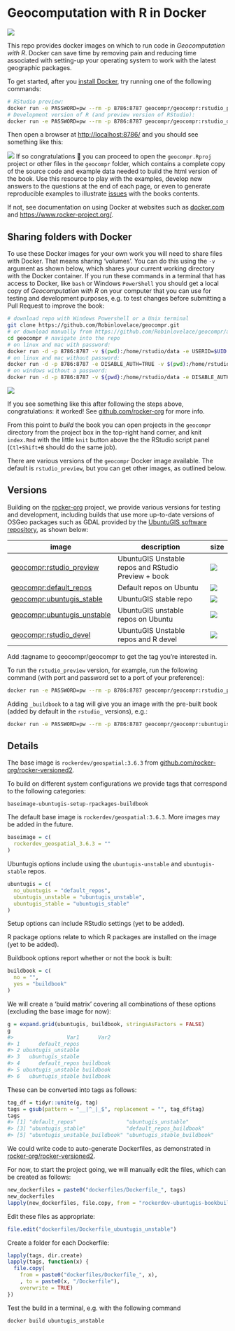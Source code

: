 
<!-- README.md is generated from README.Rmd. Please edit that file -->

# Geocomputation with R in Docker

<!-- badges: start -->

[![](https://img.shields.io/docker/pulls/geocompr/geocompr.svg)](https://hub.docker.com/r/geocompr/geocompr:)
<!-- badges: end -->

This repo provides docker images on which to run code in *Geocomputation
with R*. Docker can save time by removing pain and reducing time
associated with setting-up your operating system to work with the latest
geographic packages.

To get started, after you [install
Docker](https://docs.docker.com/get-docker/), try running one of the
following commands:

``` bash
# RStudio preview:
docker run -e PASSWORD=pw --rm -p 8786:8787 geocompr/geocompr:rstudio_preview
# Development version of R (and preview version of RStudio):
docker run -e PASSWORD=pw --rm -p 8786:8787 geocompr/geocompr:rstudio_devel
```

Then open a browser at <http://localhost:8786/> and you should see
something like this:

![](https://user-images.githubusercontent.com/1825120/79639334-33eb9f00-8183-11ea-8358-588fe17afe25.png)
If so congratulations 🎉 you can proceed to open the `geocompr.Rproj`
project or other files in the `geocompr` folder, which contains a
complete copy of the source code and example data needed to build the
html version of the book. Use this resource to play with the examples,
develop new answers to the questions at the end of each page, or even to
generate reproducible examples to illustrate
[issues](https://github.com/Robinlovelace/geocompr/issues) with the
books contents.

If not, see documentation on using Docker at websites such as
[docker.com](https://docs.docker.com/get-started/) and
<https://www.rocker-project.org/>.

## Sharing folders with Docker

To use these Docker images for your own work you will need to share
files with Docker. That means sharing ‘volumes’. You can do this using
the `-v` argument as shown below, which shares your current working
directory with the Docker container. If you run these commands in a
terminal that has access to Docker, like `bash` or Windows `PowerShell`
you should get a local copy of *Geocomputation with R* on your computer
that you can use for testing and development purposes, e.g. to test
changes before submitting a Pull Request to improve the book:

``` bash
# download repo with Windows Powershell or a Unix terminal
git clone https://github.com/Robinlovelace/geocompr.git 
# or download manually from https://github.com/Robinlovelace/geocompr/archive/master.zip
cd geocompr # navigate into the repo
# on linux and mac with password:
docker run -d -p 8786:8787 -v $(pwd):/home/rstudio/data -e USERID=$UID -e PASSWORD=pw geocompr/geocompr
# on linux and mac without password:
docker run -d -p 8786:8787 -e DISABLE_AUTH=TRUE -v $(pwd):/home/rstudio/geocompr  geocompr/geocompr
# on windows without a password:
docker run -d -p 8786:8787 -v ${pwd}:/home/rstudio/data -e DISABLE_AUTH=TRUE robinlovelace/geocompr
```

![](https://user-images.githubusercontent.com/1825120/39538109-9b50e7ac-4e33-11e8-93b3-e00e95a79294.png)

If you see something like this after following the steps above,
congratulations: it worked\! See
[github.com/rocker-org](https://github.com/rocker-org/rocker/wiki/Using-the-RStudio-image#running-rstudio-server)
for more info.

From this point to *build* the book you can open projects in the
`geocompr` directory from the project box in the top-right hand corner,
and knit `index.Rmd` with the little `knit` button above the the RStudio
script panel (`Ctl+Shift+B` should do the same job).

There are various versions of the `geocompr` Docker image available. The
default is `rstudio_preview`, but you can get other images, as outlined
below.

## Versions

Building on the
[rocker-org](https://github.com/rocker-org/rocker-versioned/blob/master/README.md)
project, we provide various versions for testing and development,
including builds that use more up-to-date versions of OSGeo packages
such as GDAL provided by the [UbuntuGIS software
repository](https://wiki.ubuntu.com/UbuntuGIS), as shown below:

| image                                                                      | description                                         | size                                                                               |
| -------------------------------------------------------------------------- | --------------------------------------------------- | ---------------------------------------------------------------------------------- |
| [geocompr:rstudio\_preview](https://hub.docker.com/r/geocompr/geocompr)    | UbuntuGIS Unstable repos and RStudio Preview + book | ![](https://img.shields.io/docker/image-size/geocompr/geocompr/rstudio_preview)    |
| [geocompr:default\_repos](https://hub.docker.com/r/geocompr/geocompr)      | Default repos on Ubuntu                             | ![](https://img.shields.io/docker/image-size/geocompr/geocompr/default_repos)      |
| [geocompr:ubuntugis\_stable](https://hub.docker.com/r/geocompr/geocompr)   | UbuntuGIS stable repo                               | ![](https://img.shields.io/docker/image-size/geocompr/geocompr/ubuntugis_stable)   |
| [geocompr:ubuntugis\_unstable](https://hub.docker.com/r/geocompr/geocompr) | UbuntuGIS unstable repos on Ubuntu                  | ![](https://img.shields.io/docker/image-size/geocompr/geocompr/ubuntugis_unstable) |
| [geocompr:rstudio\_devel](https://hub.docker.com/r/geocompr/geocompr)      | UbuntuGIS Unstable repos and R devel                | ![](https://img.shields.io/docker/image-size/geocompr/geocompr/rstudio_devel)      |

Add :tagname to geocompr/geocompr to get the tag you’re interested in.

To run the `rstudio_preview` version, for example, run the following
command (with port and password set to a port of your preference):

``` bash
docker run -e PASSWORD=pw --rm -p 8786:8787 geocompr/geocompr:rstudio_preview
```

Adding `_buildbook` to a tag will give you an image with the pre-built
book (added by default in the `rstudio_` versions), e.g.:

``` bash
docker run -e PASSWORD=pw --rm -p 8786:8787 geocompr/geocompr:ubuntugis_unstable_buildbook
```

## Details

The base image is `rockerdev/geospatial:3.6.3` from
[github.com/rocker-org/rocker-versioned2](https://github.com/rocker-org/rocker-versioned2/blob/master/dockerfiles/Dockerfile_geospatial_3.6.3).

To build on different system configurations we provide tags that
correspond to the following categories:

`baseimage-ubuntugis-setup-rpackages-buildbook`

The default base image is `rockerdev/geospatial:3.6.3`. More images may
be added in the future.

``` r
baseimage = c(
  rockerdev_geospatial_3.6.3 = ""
)
```

Ubuntugis options include using the `ubuntugis-unstable` and
`ubuntugis-stable` repos.

``` r
ubuntugis = c(
  no_ubuntugis = "default_repos",
  ubuntugis_unstable = "ubuntugis_unstable",
  ubuntugis_stable = "ubuntugis_stable"
)
```

Setup options can include RStudio settings (yet to be added).

R package options relate to which R packages are installed on the image
(yet to be added).

Buildbook options report whether or not the book is built:

``` r
buildbook = c(
  no = "",
  yes = "buildbook"
)
```

We will create a ‘build matrix’ covering all combinations of these
options (excluding the base image for now):

``` r
g = expand.grid(ubuntugis, buildbook, stringsAsFactors = FALSE)
g
#>                 Var1      Var2
#> 1      default_repos          
#> 2 ubuntugis_unstable          
#> 3   ubuntugis_stable          
#> 4      default_repos buildbook
#> 5 ubuntugis_unstable buildbook
#> 6   ubuntugis_stable buildbook
```

These can be converted into tags as follows:

``` r
tag_df = tidyr::unite(g, tag)
tags = gsub(pattern = "__|^_|_$", replacement = "", tag_df$tag)
tags
#> [1] "default_repos"                "ubuntugis_unstable"          
#> [3] "ubuntugis_stable"             "default_repos_buildbook"     
#> [5] "ubuntugis_unstable_buildbook" "ubuntugis_stable_buildbook"
```

We could write code to auto-generate Dockerfiles, as demonstrated in
[rocker-org/rocker-versioned2](https://github.com/rocker-org/rocker-versioned2).

For now, to start the project going, we will manually edit the files,
which can be created as follows:

``` r
new_dockerfiles = paste0("dockerfiles/Dockerfile_", tags)
new_dockerfiles
lapply(new_dockerfiles, file.copy, from = "rockerdev-ubuntugis-bookbuild/Dockerfile", TRUE)
```

Edit these files as appropriate:

``` r
file.edit("dockerfiles/Dockerfile_ubuntugis_unstable")
```

Create a folder for each Dockerfile:

``` r
lapply(tags, dir.create)
lapply(tags, function(x) {
  file.copy(
    from = paste0("dockerfiles/Dockerfile_", x),
    , to = paste0(x, "/Dockerfile"),
    overwrite = TRUE)
})
```

Test the build in a terminal, e.g. with the following command

``` bash
docker build ubuntugis_unstable
```
